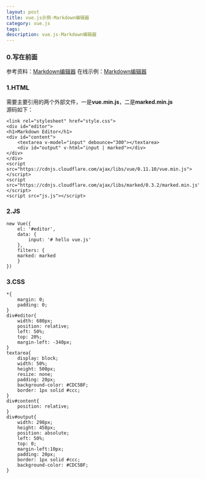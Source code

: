 ```yaml
---
layout: post
title: vue.js示例-Markdown编辑器
category: vue.js
tags: 
description: vue.js-Markdown编辑器
---
```


### 0.写在前面
参考资料：[Markdown编辑器](http://cn.vuejs.org/examples/index.html)
在线示例：[Markdown编辑器](/html/vue.js_demo/Markdown/2015-5-20-vue-example-markdown/index.html)

### 1.HTML
需要主要引用的两个外部文件，一是**vue.min.js**，二是**marked.min.js**  
源码如下：  
	
	<link rel="stylesheet" href="style.css">
	<div id="editor">
	<h1>Markdown Editor</h1>
  	<div id="content">
    	<textarea v-model="input" debounce="300"></textarea>
    	<div id="output" v-html="input | marked"></div>
  	</div>
	</div>
	<script src="https://cdnjs.cloudflare.com/ajax/libs/vue/0.11.10/vue.min.js"></script>
	<script src="https://cdnjs.cloudflare.com/ajax/libs/marked/0.3.2/marked.min.js"></script>
	<script src="js.js"></script>

### 2.JS

	new Vue({
		el: '#editor',
		data: {
    		input: '# hello vue.js'
  		},
  		filters: {
    	marked: marked
  		}
	})

### 3.CSS
	
	*{
		margin: 0;
		padding: 0;
	}
	div#editor{
		width: 680px;
		position: relative;
		left: 50%;
		top: 20%;
		margin-left: -340px;
	}
	textarea{
		display: block;
		width: 50%;
		height: 500px;
		resize: none;
		padding: 20px;
		background-color: #CDC5BF;
		border: 1px solid #ccc;
	}
	div#content{
		position: relative;
	}
	div#output{
		width: 298px;
		height: 458px;
		position: absolute;
		left: 50%;
		top: 0;
		margin-left:10px;
		padding: 20px;
		border: 1px solid #ccc;
		background-color: #CDC5BF;
	}